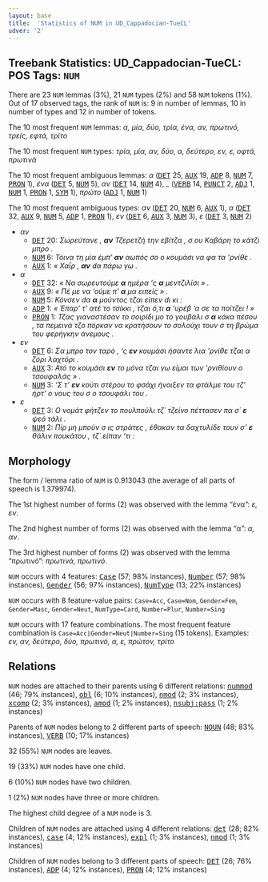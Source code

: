 ```yaml
---
layout: base
title:  'Statistics of NUM in UD_Cappadocian-TueCL'
udver: '2'
---
```


## Treebank Statistics: UD_Cappadocian-TueCL: POS Tags: `NUM`

There are 23 `NUM` lemmas (3%), 21 `NUM` types (2%) and 58 `NUM` tokens (1%).
Out of 17 observed tags, the rank of `NUM` is: 9 in number of lemmas, 10 in number of types and 12 in number of tokens.

The 10 most frequent `NUM` lemmas: <em>α, μία, δύο, τρία, ένα, αν, πρωτινό, τρείς, εφτά, τρίτο</em>

The 10 most frequent `NUM` types:  <em>τρία, μία, αν, δύο, α, δεύτερο, εν, ε, οφτά, πρωτινά</em>

The 10 most frequent ambiguous lemmas: <em>α</em> (<tt><a href="cpg_tuecl-pos-DET.html">DET</a></tt> 25, <tt><a href="cpg_tuecl-pos-AUX.html">AUX</a></tt> 19, <tt><a href="cpg_tuecl-pos-ADP.html">ADP</a></tt> 8, <tt><a href="cpg_tuecl-pos-NUM.html">NUM</a></tt> 7, <tt><a href="cpg_tuecl-pos-PRON.html">PRON</a></tt> 1), <em>ένα</em> (<tt><a href="cpg_tuecl-pos-DET.html">DET</a></tt> 5, <tt><a href="cpg_tuecl-pos-NUM.html">NUM</a></tt> 5), <em>αν</em> (<tt><a href="cpg_tuecl-pos-DET.html">DET</a></tt> 14, <tt><a href="cpg_tuecl-pos-NUM.html">NUM</a></tt> 4), <em>_</em> (<tt><a href="cpg_tuecl-pos-VERB.html">VERB</a></tt> 14, <tt><a href="cpg_tuecl-pos-PUNCT.html">PUNCT</a></tt> 2, <tt><a href="cpg_tuecl-pos-ADJ.html">ADJ</a></tt> 1, <tt><a href="cpg_tuecl-pos-NUM.html">NUM</a></tt> 1, <tt><a href="cpg_tuecl-pos-PRON.html">PRON</a></tt> 1, <tt><a href="cpg_tuecl-pos-SYM.html">SYM</a></tt> 1), <em>πρώτο</em> (<tt><a href="cpg_tuecl-pos-ADJ.html">ADJ</a></tt> 1, <tt><a href="cpg_tuecl-pos-NUM.html">NUM</a></tt> 1)

The 10 most frequent ambiguous types:  <em>αν</em> (<tt><a href="cpg_tuecl-pos-DET.html">DET</a></tt> 20, <tt><a href="cpg_tuecl-pos-NUM.html">NUM</a></tt> 6, <tt><a href="cpg_tuecl-pos-AUX.html">AUX</a></tt> 1), <em>α</em> (<tt><a href="cpg_tuecl-pos-DET.html">DET</a></tt> 32, <tt><a href="cpg_tuecl-pos-AUX.html">AUX</a></tt> 9, <tt><a href="cpg_tuecl-pos-NUM.html">NUM</a></tt> 5, <tt><a href="cpg_tuecl-pos-ADP.html">ADP</a></tt> 1, <tt><a href="cpg_tuecl-pos-PRON.html">PRON</a></tt> 1), <em>εν</em> (<tt><a href="cpg_tuecl-pos-DET.html">DET</a></tt> 6, <tt><a href="cpg_tuecl-pos-AUX.html">AUX</a></tt> 3, <tt><a href="cpg_tuecl-pos-NUM.html">NUM</a></tt> 3), <em>ε</em> (<tt><a href="cpg_tuecl-pos-DET.html">DET</a></tt> 3, <tt><a href="cpg_tuecl-pos-NUM.html">NUM</a></tt> 2)


* <em>αν</em>
  * <tt><a href="cpg_tuecl-pos-DET.html">DET</a></tt> 20: <em>Σωρεύτανε , <b>αν</b> Τζερετζή την εβίτζα , σ ου Καβάρη το κάτζι μπρο .</em>
  * <tt><a href="cpg_tuecl-pos-NUM.html">NUM</a></tt> 6: <em>Τόινα τη μία έμπ’ <b>αν</b> αωπός σο ο κουμάσι να φα τα 'ρνίθε .</em>
  * <tt><a href="cpg_tuecl-pos-AUX.html">AUX</a></tt> 1: <em>« Χαΐρ , <b>αν</b> dα πάρω γω .</em>
* <em>α</em>
  * <tt><a href="cpg_tuecl-pos-DET.html">DET</a></tt> 32: <em>« Να σωρευτούμε <b>α</b> ημέρα ‘ς <b>α</b> μεντζιλίσι » .</em>
  * <tt><a href="cpg_tuecl-pos-AUX.html">AUX</a></tt> 9: <em>« Πέ με να ‘ούμε π’ <b>α</b> μα ειπείς » .</em>
  * <tt><a href="cpg_tuecl-pos-NUM.html">NUM</a></tt> 5: <em>Κόνσεν dα <b>α</b> μούντος τζαι είπεν dι κι :</em>
  * <tt><a href="cpg_tuecl-pos-ADP.html">ADP</a></tt> 1: <em>« Έπαρ’ τ’ ατέ το τσίκκι , τζαι ό,τι <b>α</b> ‘υρέβ ‘α σε τα ποίτζει ! »</em>
  * <tt><a href="cpg_tuecl-pos-PRON.html">PRON</a></tt> 1: <em>Τζας γιαναστέσαν το σοιρίδι μο το γουβάλι σ <b>α</b> κάκα πέσου , τα πεμεινά τζο πόρκαν να κρατήσουν το σολούχι τουν σ τη βρώμα του φερήγκην άνεμους .</em>
* <em>εν</em>
  * <tt><a href="cpg_tuecl-pos-DET.html">DET</a></tt> 6: <em>Σα μπρο τον ταρό , ‘ς <b>εν</b> κουμάσι ήσαντε λια 'ρνίθε τζαι α ζόρι λαχτόρι .</em>
  * <tt><a href="cpg_tuecl-pos-AUX.html">AUX</a></tt> 3: <em>Ατό το κουμάσι <b>εν</b> το μόνα τζαι γω είμαι των 'ρνιθίουν ο τσουφαλάς » .</em>
  * <tt><a href="cpg_tuecl-pos-NUM.html">NUM</a></tt> 3: <em>‘Σ τ’ <b>εν</b> κούτι στέρου το φσάχι ήνοιξεν τα φτάλμε του τζ’ ήρτ’ ο νους του σ ο τσουφάλι του .</em>
* <em>ε</em>
  * <tt><a href="cpg_tuecl-pos-DET.html">DET</a></tt> 3: <em>Ο νομάτ φήτζεν το πουλπούλι τζ΄ τζείνο πέττασεν πα σ΄ <b>ε</b> ψεό τάλι .</em>
  * <tt><a href="cpg_tuecl-pos-NUM.html">NUM</a></tt> 2: <em>Πίρ μη μπούν σ ις στράτες , έθακαν τα δαχτυλίδε τουν σ’ <b>ε</b> θάλιν πουκάτου , τζ΄ είπαν ‘τι :</em>

## Morphology

The form / lemma ratio of `NUM` is 0.913043 (the average of all parts of speech is 1.379974).

The 1st highest number of forms (2) was observed with the lemma “ένα”: <em>ε, εν</em>.

The 2nd highest number of forms (2) was observed with the lemma “α”: <em>α, αν</em>.

The 3rd highest number of forms (2) was observed with the lemma “πρωτινό”: <em>πρωτινά, πρωτινό</em>.

`NUM` occurs with 4 features: <tt><a href="cpg_tuecl-feat-Case.html">Case</a></tt> (57; 98% instances), <tt><a href="cpg_tuecl-feat-Number.html">Number</a></tt> (57; 98% instances), <tt><a href="cpg_tuecl-feat-Gender.html">Gender</a></tt> (56; 97% instances), <tt><a href="cpg_tuecl-feat-NumType.html">NumType</a></tt> (13; 22% instances)

`NUM` occurs with 8 feature-value pairs: `Case=Acc`, `Case=Nom`, `Gender=Fem`, `Gender=Masc`, `Gender=Neut`, `NumType=Card`, `Number=Plur`, `Number=Sing`

`NUM` occurs with 17 feature combinations.
The most frequent feature combination is `Case=Acc|Gender=Neut|Number=Sing` (15 tokens).
Examples: <em>εν, αν, δεύτερο, δύο, πρωτινό, α, ε, πρώτον, τρίτο</em>


## Relations

`NUM` nodes are attached to their parents using 6 different relations: <tt><a href="cpg_tuecl-dep-nummod.html">nummod</a></tt> (46; 79% instances), <tt><a href="cpg_tuecl-dep-obl.html">obl</a></tt> (6; 10% instances), <tt><a href="cpg_tuecl-dep-nmod.html">nmod</a></tt> (2; 3% instances), <tt><a href="cpg_tuecl-dep-xcomp.html">xcomp</a></tt> (2; 3% instances), <tt><a href="cpg_tuecl-dep-amod.html">amod</a></tt> (1; 2% instances), <tt><a href="cpg_tuecl-dep-nsubj-pass.html">nsubj:pass</a></tt> (1; 2% instances)

Parents of `NUM` nodes belong to 2 different parts of speech: <tt><a href="cpg_tuecl-pos-NOUN.html">NOUN</a></tt> (48; 83% instances), <tt><a href="cpg_tuecl-pos-VERB.html">VERB</a></tt> (10; 17% instances)

32 (55%) `NUM` nodes are leaves.

19 (33%) `NUM` nodes have one child.

6 (10%) `NUM` nodes have two children.

1 (2%) `NUM` nodes have three or more children.

The highest child degree of a `NUM` node is 3.

Children of `NUM` nodes are attached using 4 different relations: <tt><a href="cpg_tuecl-dep-det.html">det</a></tt> (28; 82% instances), <tt><a href="cpg_tuecl-dep-case.html">case</a></tt> (4; 12% instances), <tt><a href="cpg_tuecl-dep-expl.html">expl</a></tt> (1; 3% instances), <tt><a href="cpg_tuecl-dep-nmod.html">nmod</a></tt> (1; 3% instances)

Children of `NUM` nodes belong to 3 different parts of speech: <tt><a href="cpg_tuecl-pos-DET.html">DET</a></tt> (26; 76% instances), <tt><a href="cpg_tuecl-pos-ADP.html">ADP</a></tt> (4; 12% instances), <tt><a href="cpg_tuecl-pos-PRON.html">PRON</a></tt> (4; 12% instances)

